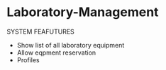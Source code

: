 # Laboratory-Management

SYSTEM FEAFUTURES
- Show list of all laboratory equipment
- Allow eqpment reservation
- Profiles
